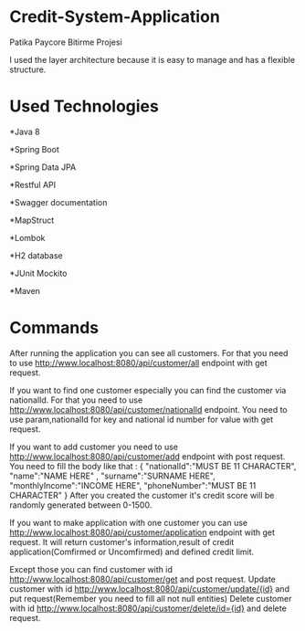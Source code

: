 # Credit-System-Application
Patika Paycore Bitirme Projesi


I used the layer architecture because it is easy to manage and has a flexible structure.

# Used Technologies

*Java 8

*Spring Boot

*Spring Data JPA

*Restful API

*Swagger documentation

*MapStruct

*Lombok

*H2 database

*JUnit Mockito

*Maven

# Commands

After running the application you can see all customers. For that you need to use http://www.localhost:8080/api/customer/all endpoint with get request.

If you want to find one customer especially you can find the customer via nationalId. For that you need to use http://www.localhost:8080/api/customer/nationalId endpoint. You need to use param,nationalId for key and national id number for value with get request.

If you want to add customer you need to use http://www.localhost:8080/api/customer/add endpoint with post request. You need to fill the body like that :
{
    "nationalId":"MUST BE 11 CHARACTER",
    "name":"NAME HERE" ,
    "surname":"SURNAME HERE",
    "monthlyIncome":"INCOME HERE",
    "phoneNumber":"MUST BE 11 CHARACTER"
}
After you created the customer it's credit score will be randomly generated between 0-1500.

If you want to make application with one customer you can use http://www.localhost:8080/api/customer/application endpoint with get request. It will return customer's information,result of credit application(Comfirmed or Uncomfirmed) and defined credit limit.


Except those you can find customer with id http://www.localhost:8080/api/customer/get and post request.
Update customer with id http://www.localhost:8080/api/customer/update/{id} and put request(Remember you need to fill all not null entities)
Delete customer with id http://www.localhost:8080/api/customer/delete/id={id} and delete request.
